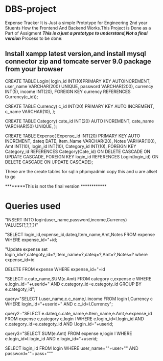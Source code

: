 # DBS-project
Expense Tracker
It is Just a simple Prototype for Engineering 2nd year Stuents How the  Frontend And Backend Works.This Project is Done as a Part of Assigment
***************This is a just a prototype to understand,Not a final version***************
Process to be done:
## Install xampp latest version,and install mysql connector zip and tomcate server 9.0 package from your browser
CREATE TABLE Login(
  login_id INT(10)PRIMARY KEY AUTOINCREMENT,
  user_name VARCHAR(200) UNIQUE,
  password VARCHAR(200),
  currency INT(5),
  income INT(20),
  FOREIGN KEY currency REFERENCES Currency(c_id));
  
CREATE TABLE Currency(
    c_id INT(20) PRIMARY KEY AUTO INCREMENT,
    c_name VARCHAR(10),
    );



CREATE TABLE Category(
  cate_id INT(20) AUTO INCREMENT,
  cate_name VARCHAR(50) UNIQUE,
  );
  
  
  
CREATE TABLE Expense(
  Expense_id INT(20) PRIMARY KEY AUTO INCREMENT,
  dateq DATE,
  Item_Name VARCHAR(20),
  Notes VARHAR(100),
  Amt INT(10),
  login_id INT(10),
  Category_id INT(10),
  FOREIGN KEY Category_id REFERENCES Category(Cate_id) ON DELETE CASCADE ON UPDATE CASCADE,
  FOREIGN KEY login_id REFERENCES Login(login_id) ON DELETE CASCADE ON UPDATE CASCADE);
  
These are the create tables for sql n phpmyadmin copy this and u are allset to go


********This is not the final version ************

# Queries used
"INSERT INTO login(user_name,password,income,Currency) VALUES(?,?,?,?)"


"SELECT login_id,expense_id,dateq,Item_name,Amt,Notes FROM expense WHERE expense_id="+id;


"Update expense set login_id=?,categoty_id=?,Item_name=?,dateq=?,Amt=?,Notes=? where expense_id=id


DELETE FROM expense WHERE expense_id="+id


"SELECT c.cate_name,SUM(e.Amt) FROM category c,expense e WHERE e.login_id="+userid+" AND c.category_id=e.categoty_id GROUP BY e.categoty_id";


query="SELECT l.user_name,c.c_name,l.income FROM login l,Currency c WHERE login_id="+userid+" AND c.c_id=l.Currency";


query2="SELECT e.dateq,c.cate_name,e.Item_name,e.Amt,e.expense_id FROM expense e,category c,login l WHERE e.login_id=l.login_id AND c.category_id=e.categoty_id AND l.login_id="+userid;

query3="SELECT SUM(e.Amt) FROM expense e,login l WHERE e.login_id=l.login_id AND e.login_id="+userid;

SELECT login_id FROM login WHERE user_name=\""+user+"\" AND password=\""+pass+"\""
